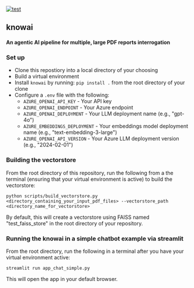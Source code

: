 [![test](https://github.com/crvernon/knowai/actions/workflows/build.yml/badge.svg)](https://github.com/crvernon/knowai/actions/workflows/build.yml)

## knowai
#### An agentic AI pipeline for multiple, large PDF reports interrogation

### Set up
- Clone this repostiory into a local directory of your choosing
- Build a virtual environment 
- Install `knowai` by running:  `pip install .` from the root directory of your clone
- Configure a `.env` file with the following:
    - `AZURE_OPENAI_API_KEY` - Your API key
    - `AZURE_OPENAI_ENDPOINT` - Your Azure endpoint
    - `AZURE_OPENAI_DEPLOYMENT` - Your LLM deployment name (e.g., "gpt-4o")
    - `AZURE_EMBEDDINGS_DEPLOYMENT` - Your embeddings model deployment name (e.g., "text-embedding-3-large")
    - `AZURE_OPENAI_API_VERSION` - Your Azure LLM deployment version (e.g., "2024-02-01")

### Building the vectorstore
From the root directory of this repository, run the following from a the terminal (ensuring that your virtual environment is active) to build the vectorstore:

`python scripts/build_vectorstore.py <directory_containing_your_input_pdf_files> --vectorstore_path <directory_name_for_vectorstore>`

By default, this will create a vectorstore using FAISS named "test_faiss_store" in the root directory of your repository.  

### Running the knowai in a simple chatbot example via streamlit
From the root directory, run the following in a terminal after you have your virtual environment active:  

`streamlit run app_chat_simple.py`

This will open the app in your default browser.
